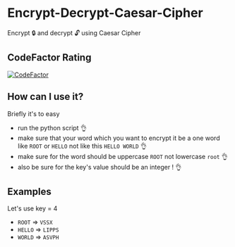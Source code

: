 # Encrypt-Decrypt-Caesar-Cipher
Encrypt :lock: and decrypt :unlock: using Caesar Cipher

## CodeFactor Rating
[![CodeFactor](https://www.codefactor.io/repository/github/farhatizakaria/encrypt-decrypt-caesar-cipher/badge)](https://www.codefactor.io/repository/github/farhatizakaria/encrypt-decrypt-caesar-cipher)

## How can I use it?
Briefly it's to easy
* run the python script :ok_hand:
* make sure that your word which you want to encrypt it be a one word like ````ROOT```` or ````HELLO```` not like this ````HELLO WORLD```` :ok_hand:
* make sure for the word should be uppercase ````ROOT```` not lowercase ````root```` :ok_hand:
* also be sure for the key's value should be an integer ! :ok_hand:

## Examples
Let's use key = 4
* ````ROOT```` => ````VSSX````
* ````HELLO```` => ````LIPPS````
* ````WORLD```` => ````ASVPH````
